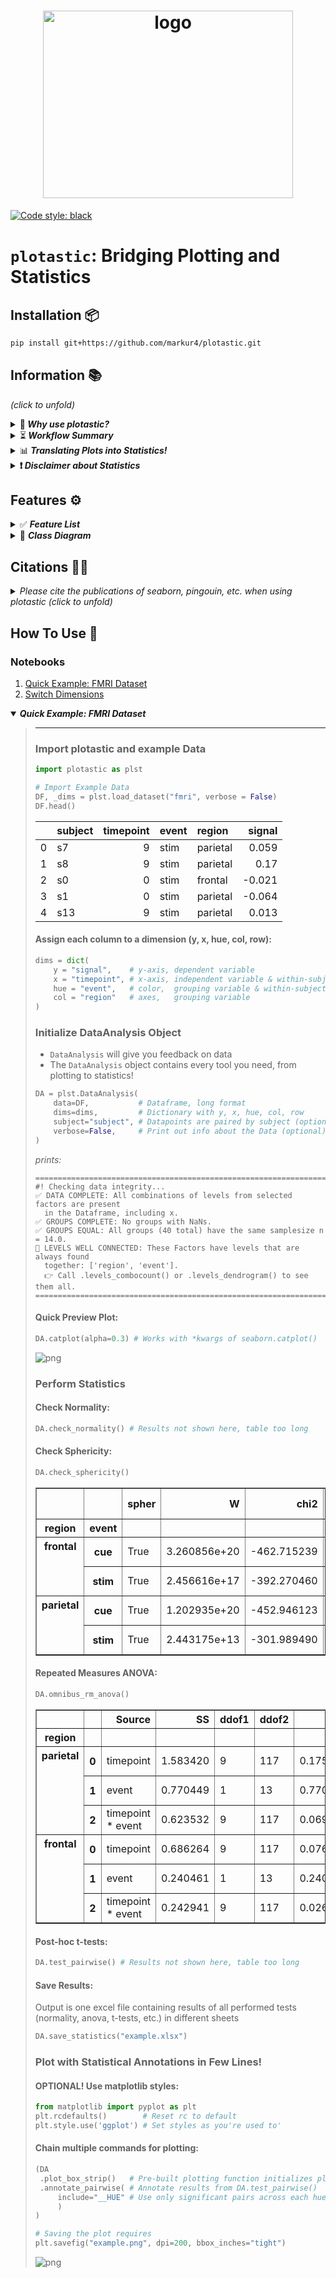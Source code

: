 <h1 align="center">
  <img src="Figures & Logos/plotastic_logo.png" width="400px" height="300px" alt="logo">
</h1>

[![Code style: black](https://img.shields.io/badge/code%20style-black-000000.svg)](https://github.com/psf/black)

# `plotastic`: Bridging Plotting and Statistics


[//]:<== Installation =================================================================>
## Installation 📦

``` bash
pip install git+https://github.com/markur4/plotastic.git
```

[//]:<== Information ==================================================================>
## Information 📚 
*(click to unfold)*

[//]:<--------------------------------------------------------------------------------->
<details><summary> 🤔<b><i> Why use plotastic?  </i></b> </summary>
<blockquote>
<hr>

#### Statistics made Posssible for EVERYONE:
- Well-known and intuitive parameters used in `seaborn` (***x***, ***y***, ***hue***, ***row***, ***col***)
   are 'translated' into terms used for inferential statistics (*between*, *within*,
  *dv*, etc.) 
  - **-> *If you know how to plot with seaborn, you can apply basic statistical
    analyses!***
- No need need to retype the same arguments of column names into all different tests!

#### Optimized Plotting with `matplotlib`:
- Make multi-layered pre-configured plots in just one line!
- Don't google/remember code, print out pre-built snippets of complex multi-layered
  plots and modify them!

#### Sturdy:
- plotastic doesn't re-invent the wheel: It's focused on using well established classes,
  functions and libraries (`pd.DataFrame`, `plt.subplots`, `sns.catplot`, pingouin,
  statannotations, etc). It's just a wrapper that makes it easier to use them together!
- plotastic provides feedback on how each step of data import, transformation, formatting or
  categorization has affected your table, giving beginners the confidence of knowing
  what they're doing!
  
#### Controllable:
- plotastic outputs common matplotlib figures (`ax`, `fig`). You can modify them like
  any other!
- User keyword arguments are passed through plotastic to `seaborn` and `pingouin`, so
  you can use all their options!


#### Reviewable:
- We provide snippets that demonstrate of what just happened under the hood, so you can
  backcheck and thoroughly document your work!

[//]:<-- end of 🤔 Why use plotastic? ------------------------------------------------->
</blockquote>
</details>




[//]:<--------------------------------------------------------------------------------->
<details><summary> ⏳<b><i> Workflow Summary</b> </i>  </summary>
<blockquote>
<hr>

1. **🧮 Import & Prepare your pandas DataFrame**
   - We require a long-format pandas dataframe with categorical columns
   - If it works with seaborn, it works with plotastic!
2. **🔀 Make a DataAnalysis Object**
   - `DataAnalysis(DataFrame, dims={x, y, hue, row, col})`
   - Check for empty data groups, differing samplesizes, NaN-count, etc. automatically
3. **✅ Explore Data**
   - Check Data integrity, unequal samplesizes, empty groups, etc.
   - Quick preliminary plotting with e.g. `DataAnalysis.catplot()`
4. **🔨 Adapt Data**
   - Categorize multiple columns at once
   - Transform dependent variable
   - Each step warns you, if you introduced NaNs without knowledge!
   - etc.
5. **✨ Perform Statistical Tests** ✨
   - Check Normality, Homoscedasticity, Sphericity
   - Perform Omnibus tests (ANOVA, RMANOVA, Kruskal-Wallis, Friedman)
   - Perform PostHoc tests (Tukey, Dunn, Wilcoxon, etc.) based on `pg.pairwise_tests()`
6. **📊 Plot figure**
   - Use pre-defined and optimized multi-layered plots with one line (e.g. strip over
     box)!
   - Print ready to use matplotlib snippets (kinda like Copilot, but tested!) ...
   - Annotate statistical results (\*, \*\*, \*\*\*, etc.) with full control over which
     data to include or exclude!
7. **💿 Save all results at once!**
   - One DataAnalysis object holds: 
     - One DataFrame in `self.data`
     - One Figure in `self.fig`, `self.axes`
     - Multiple statistical results: `self.results`
   - Use `DataAnalysis.save_statistics()` to save all results to different sheets
     collected in one .xlsx filesheet per test

[//]:<-- end of ⏳ Workflow Summary --------------------------------------------------->
</blockquote>
</details>



[//]:<--------------------------------------------------------------------------------->
<details><summary> 📊<b><i> Translating Plots into Statistics!</i> </b> </summary>
<blockquote>
<hr>

### In Principle:
- Categorical data is separable into `seaborn`'s categorization parameters: ***x***,
  ***y***, ***hue***, ***row***, ***col***. We call those *"dimensions"*.
- These dimensions are assigned to statistical terms:
  - ***y*** is the ***dependent variable*** (***DV***)
  - ***x*** and ***hue*** are ***independent variables*** (***IV***) and are treated as
    ***within/between factors*** (categorical variables)
  - ***row*** and ***col*** are ***grouping variables*** (categorical variables)
  - A ***subject*** may be specified for within/paired study designs (categorical variable)
- For each level of ***row*** or ***col*** (or for each combination of ***row***- and ***col*** levels),
  statistical tests will be performed with regards to the two-factors ***x*** and ***hue***

### Example with ANOVA:
- Imagine this example data: 
  - Each day you measure the tip of a group of people. 
  - For each tip, you note down the ***day***, ***gender***, ***age-group*** and whether they ***smoke*** or
    not. 
  - Hence, this data has 4 categorical dimensions, each with 2 or more *levels*:
    - ***day***: 4 levels (*monday*, *tuesday*, *wednesday*, *Thursday*)
    - ***gender***: 2 levels (*male*, *female*)
    - ***age-group***: 2 levels (*young*, *old*)
    - ***smoker***: 2 levels (*yes*, *no*)
- Each category is assigned to a place of a plot, and when calling statistical tests, we
  assign them to statistical terms (in comments):
  - ```python
      # dims is short for dimensions
      dims = dict(         # STATISTICAL TERM:
         y = "tip",        # -> dependent variable
         x = "day",        # -> independent variable (within/between factor)
         hue = "gender",   # -> independent variable (within/between factor)
         row = "smoker",   # -> grouping variable
         col = "age-group" # -> grouping variable
      )
      ```
- We perform statistical testing groupwise:
  - For each level-combinations of ***smoker*** and ***age-group***, a two-way ANOVA
    will be performed (with ***day*** and ***gender*** as ***between*** factors for each
    datagroup):
    - 1st ANOVA includes datapoints where ***smoker**=yes* AND ***age-group**=young*
    - 2nd ANOVA includes datapoints where ***smoker**=yes* AND ***age-group**=old*
    - 3rd ANOVA includes datapoints where ***smoker**=no* AND ***age-group**=young*
    - 4th ANOVA includes datapoints where ***smoker**=no* AND ***age-group**=old*
  - Three-way ANOVAs are not possible (yet), since that would require setting e.g. ***col***
  as the third factor, or implementing another dimension (e.g. ***hue2***).

[//]:<end of 📊 Translating Plots into Statistics! ------------------------------------>
</blockquote>
</details>



[//]:<--------------------------------------------------------------------------------->
<details><summary> <b>❗️<i> Disclaimer about Statistics </i></b> </summary>
<blockquote>
<hr>

### This software was inspired by ...

- ... ***Intuitive Biostatistics*** - Fourth Edition (2017); Harvey Motulsky
- ... ***Introduction to Statistical Learning with applications in Python*** - First
  Edition (2023); Gareth James, Daniela Witten, Trevor Hastie, Robert Tibshirani,
  Jonathan Taylor
- ... talking to other scientists struggling with statistics

#### ✅ `plotastic` can help you with...

- ... gaining some practical experience when learning statistics
- ... quickly gain statistical implications about your data without switching to another
  software
- ... making first steps towards a full statistical analysis
- ... plotting publication grade figures (check statistics results with other software)
- ... publication grade statistical analysis **IF** you really know what you're doing OR
  you have back-checked your results by a professional statistician
- ... quickly test data transformations (log)

#### 🚫 `plotastic` can NOT ...

- ... replace a professional statistician
- ... teach you statistics, you need some basic knowledge (but is awesome for
  practicing!)
- ... test for multicolinearity (Absence of multicolinearity is required by ANOVA!)
- ... perform stringent correction for multiple testing (e.g. bonferoni), as statistical
  tests are applied to sub-facets of the whole dataframe for each axes, which depends on
  the definition of x, hue, col, etc. Hence, corrected p-values might over-estimate the
  significance of your results.

#### 🟡 Be **critical** and **responsible** with your statistical analysis!

- **Expect Errors:** Don't trust automated systems like this one!
- **Document your work in *ridiculous detail***:
  - Include the applied tests, the number of technical replicates and the number of
    biological/independent in each figure legend
  - State explicitly what each datapoint represents:
    - 1 datapoint = 1 Technical replicate?  
    - 1 datapoint = The mean of all technical replicate per independent
      replicate/subject?
  - State explicitly what the error-bars mean: Standard deviation? Confidence interval?
  - (Don't mix technical with biological/independent variance)
  - Report if/how you removed outliers
  - Report if you did or did not apply correction methods (multiple comparisons,
    Greenhouse Geyser, etc.) and what your rationale is (exploratory vs. confirmatory
    study? Validation through other methods to reduce Type I error?)
- **Check results with professionnals:**
  - *"Here is my data, here is my question, here is my analysis, here is my
    interpretation. What do you think?"*

[//]:<end of ❗️ Disclaimer about Statistics-------------------------------------------->
</blockquote>
</details>



[//]:<== Features =====================================================================>
## Features ⚙️


<details><summary>  ✅ <b><i> Feature List </i></b> </summary>
<blockquote>
<hr>

- **✅: Complete and tested**
- **👍: Complete**
- **📆: Planned or unfinished (no date)**
- **🤷: Maybe..? (Rather not...)**
- **🚫: Not planned, don't want**
- **😣: Help Please..?**


[//]:<--------------------------------------------------------------------------------->
<details open><summary>  <b><i>  Plotting   </i></b> </summary>
<blockquote>

- 👍 Make and Edit Plots: *Implemented ✅*
  - *All (non-facetgrid) seaborn plots should work, not tested*
- 👍 Printable Code Snippets: *Implemented ✅*
- 📆 QQ-Plot
- 📆 Kaplan-Meyer-Plot
- 🤷 Interactive Plots (where you click stuff and adjust scale etc.)
  - *That's gonna be alot of work!*
- 🚫 Support for `seaborn.FacetGrid`
  - *Why not? - `plotastic` uses matplotlib figures and fills its axes with seaborn plot
    functions. In my opinion, that's the best solution that offers the best adaptibility
    of every plot detail while bieng easy to maintain*
- 🚫 Support for `seaborn.objects` (same as Facetgrid)
  - *Why not? - I don't see the need to refactor the code*
- 😣 **NEED HELP WITH:** The hidden state of `matplotlib` figures/plots/stuff that gets drawn:
  - *I want to save the figure in `DataAnalysis.fig` attribute. As simple as that sounds,
    matplotlib does weird stuff, not applying changes after editing the plot.* 
  - *It'd be cool if I could control the changes to a DataAnalysis object better (e.g.
    using `inplace=True` like with `pd.DataFrames`). But I never figured out how to
    control matplotlib figure generation, even with re-drawing the figure with canvas.
    It's a mess and I wasted so much time already.*

[//]:<end of Plotting ----------------------------------------------------------------->
</blockquote>
</details>



[//]:<--------------------------------------------------------------------------------->
<details open><summary>  <b><i>  Multi-Layered Plotting   </i></b> </summary>
<blockquote>

- ✅ Box-plot + swarm
- 👍 Box-plot + strip
- 📆 Violin + swarm/strip

[//]:<end of Multi-Layered Plotting --------------------------------------------------->
</blockquote>
</details>


[//]:<--------------------------------------------------------------------------------->
<details open><summary>  <b><i>  Statistics   </i></b> </summary>
<blockquote>

- Assumption testing
  - ✅ Normality (e.g. Shapiro-Wilk)
  - ✅ Homoscedasticity (e.g. Levene)
  - ✅ Sphericity (e.g. Mauchly)
- Omnibus tests
  - ✅ ANOVA, RMANOVA, Kruskal-Wallis, Friedman
  - 📆 Mixed ANOVA
  - 📆 Annotate Results into Plot
- PostHoc
  - ✅ `pg.pairwise_tests()`
    - *Works with all primary options. That includes all parametric,
    non-parametric, paired, unpaired, etc. tests (t-test, paired t-test, MWU, Wilcoxon,
    etc.)*
  - ✅ Annotate Stars into plots (\*, \*\*, etc.)
    - *Specific pairs can be included/excluded from annotation*
  - 📆 Make correction for multiple testing go over complete DataFrame and not Facet-wise: 
- Bivariate
  - 📆 Find and Implement system to switch between numerical and categorical x-axis
    - *Function to convert numerical data into categorical data by binning?*
  - 📆 Pearson, Spearman, Kendall
- Printable Snippets
  - 📆 Snippets for all implemented tests

[//]:<end of Statistics --------------------------------------------------------------->
</blockquote>
</details>


[//]:<--------------------------------------------------------------------------------->
<details open><summary>  <b><i>   Analysis Pipelines   </i></b> </summary>
<blockquote>

*Idea: Put all those statistical tests into one line. I might work on this only after
everything's implemented and working confidently and well!*
- 🤷 `between_samples(parametric=True)`:    ANOVA + Tukey (if Normality &
  Homoscedasticity are given)
- 🤷 `between_samples(parametric=False)`:  Kruskal-Wallis + Dunn
- 🤷 `within_samples(parametric=True)`:      RM-ANOVA + multiple paired t-tests (if
  Normality & Sphericity are given)
- 🤷 `within_samples(parametric=False)`:    Friedman + multiple Wilcoxon

[//]:<end of Analysis Pipelines ------------------------------------------------------->
</blockquote>
</details>


[//]:<end of ✅ Feature List ==========================================================>
</blockquote> 
</details>




[//]:<=================================================================================>
<details><summary>🌳 <b><i>Class Diagram </b></i> </summary>
<blockquote>
<hr>


- 🛑 Not everything shown here is implemented and not everything that's implemented is shown here!
- 🖱️ **Click** on a class to see its source code!


```mermaid
classDiagram
   



   %% == ANALYSIS ======================================================================
   
   class pd_DataFrame{
      ...
      ....()
   }
   class Dims {
      x: str 
      y: str
      hue: str =None
      row: str =None
      col: str =None
      set(**kwargs, inplace: bool =False)
      switch(*keys, **kwargs inplace: bool =False)
   }
   class DimsAndLevels {

      data: pd.DataFrame
      dims: Dims

      title.setter()
      %%_empty_groups(property)
      factors_all(property) [x,y,hue,row,col]
      factors_xhue(property) [x,hue]
      factors_rowcol(property) [row,col]
      levels_dict_factor(property) = dict(f1:[l1, l2, ...], f2:[...], ...)
      levelkeys(property) = [(f1_l1, f2_l1), (f1_l1, f2_l2), ...]
      ....()
   }
   class DataFrameTool{
      levels: list[tuple[str]] =None
      subject: str =None
      verbose: bool =False
      catplot(kind="strip") -> sns.FacetGrid
      transform_y() -> self
      data_describe() -> pd.DataFrame
      data_categorize() -> self
      data_iter__key_facet(property) -> Generator
      ....()
   }

   pd_DataFrame *-- DimsAndLevels
   Dims *-- DimsAndLevels
   DimsAndLevels <|-- DataFrameTool
   DataFrameTool <|-- PlotTool
   DataFrameTool <|-- StatTest


   %% == STATISTICS ====================================================================

   class pingouin{
      <<Statistics Library>>
      anova()
      rm_anova()
      pairwise_tests()
      ....()
   }
   class StatResults{
      <<Storage>>
      DF_normality: pd.DataFrame = "not tested"
      DF_homoscedasticity: pd.DataFrame = "not tested"
      DF_sphericity: pd.DataFrame = "not tested"
      DF_posthoc: pd.DataFrame = "not tested"
      DF_omnibus: pd.DataFrame = "not tested"
      DF_bivariate: pd.DataFrame = "not tested"
      ...
      normal(property):bool ="not assessed"
      homoscedastic(property):bool ="unknown"
      spherical(property):bool ="unknown"
      parametric(property):bool =None
      assess_normality()
      save()
      ....()
   }
   class StatTest{
      <<BaseObject>>
      ALPHA: float = 0.05
      ALPHA_TOLERANCE: float = 0.075
      results: StatResults 
      ...
      set_alpha()
      set_alpha_tolerance()
      _p_to_stars(p: float) -> str
      _effectsize_to_words(effectsize: float) -> str
      ....()
   }
   class Assumptions{
      ...
      check_normality()
      check_normality_SNIP()
      check_sphericity()
      check_homoscedasticity()
      ....()
   }
   class Omnibus{
      ...
      omnibus_anova()
      omnibus_anova_SNIP()
      omnibus_rmanova()
      omnibus_kruskal()
      ....()
   }
   class PostHoc{
      ...
      test_pairwise(paired, parametric)
      ....()
   }
   class Bivariate{
      ...
      test_pearson()
      test_pearson_SNIP()
      test_spearman()
      test_kendall()
      ....()
   }

   StatResults *-- StatTest
   StatTest <|-- Assumptions

   Assumptions  <|-- PostHoc
   Assumptions  <|-- Omnibus
   Assumptions  <|-- Bivariate
   pingouin .. Assumptions: Uses


   %% == PLOTTING ======================================================================

   class rc{
      <<Runtime Config>>
      FONTSIZE
      STYLE_PAPER
      STYLE_PRESENTATION
      set_style()
      set_palette()
   }
   class matplotlib{
      <<Plotting Objects>>
      ...
      Axes
      Figure
      fig.legend()
      ....()
   }
   class PlotTool{
      fig: mpl.figure.Figure
      axes: mpl.axes.Axes
      ...
      subplots() -> (fig, axes)
      fillaxes(kind="strip") -> (fig, axes)

      axes_nested(property) -> np.ndarray(axes).shape(1,1)
      axes_iter__key_ax(property) -> ax
      
   }
   class PlotEdits{
      edit_titles(titles:dict) -> None
      edit_titles_SNIP()
      edit_xy_axis_labels(labels:dict) -> None
      edit_yticklabels_log_minor(ticks:dict) -> None
      ....()
   }
   class MultiPlot{
      <<Library of pre-built Plots>>

      plot_box_strip()
      plot_box_strip_SNIP()
      plot_bar_swarm()
      plot_qqplot()
      ....()
   }

   matplotlib *-- PlotTool
   matplotlib <.. rc: Configures
   PlotTool <|-- PlotEdits
   PlotEdits <|-- MultiPlot


   %% == DATAANALYSIS ==================================================================

   class Annotator{
      _annotated: bool =False
      ...
      _check_include_exclude()
      iter__key_df_ax(PH:pd.DataFrame) -> Generator
      annotate_pairwise()
      ....()
   }
   class Filer{
      <<service>>
      title: str ="untitled"
      prevent_overwrite()
   }
   class DataAnalysis{
      <<Interface>>
      %% FIGURES DON'T NEED TITLES, WE EDIT THEM AFTERWARDS
      title = "untitled" 
      filer: Filer 
      ...
      title_add()
      save_statistics()
      ....()
   }

   MultiPlot <|-- Annotator
   Omnibus <|-- Annotator
   PostHoc <|-- Annotator
   Bivariate <|-- Annotator

   Filer *-- DataAnalysis

   Annotator --|> DataAnalysis


   %% == Links =========================================================================

   %% dimensions 
   click Dims href "https://github.com/markur4/plotastic/blob/main/src/plotastic/dimensions/dims.py" 
   click DimsAndLevels href "https://github.com/markur4/plotastic/blob/main/src/plotastic/dimensions/dimsandlevels.py" 
   click DataFrameTool href "https://github.com/markur4/plotastic/blob/main/src/plotastic/dimensions/dataframetool.py" 

   %% stat
   click StatResults href "https://github.com/markur4/plotastic/blob/main/src/plotastic/stat/statresults.py"
   click StatTest href "https://github.com/markur4/plotastic/blob/main/src/plotastic/stat/stattest.py" 
   click Assumptions href "https://github.com/markur4/plotastic/blob/main/src/plotastic/stat/assumptions.py" 
   click Omnibus href "https://github.com/markur4/plotastic/blob/main/src/plotastic/stat/omnibus.py"
   click PostHoc href "https://github.com/markur4/plotastic/blob/main/src/plotastic/stat/posthoc.py"

   %% plotting
   click rc href "https://github.com/markur4/plotastic/blob/main/src/plotastic/plotting/rc.py"
   click PlotTool href "https://github.com/markur4/plotastic/blob/main/src/plotastic/plotting/plottool.py"
   click PlotEdits href "https://github.com/markur4/plotastic/blob/main/src/plotastic/plotting/plotedits.py"
   click MultiPlot href "https://github.com/markur4/plotastic/blob/main/src/plotastic/plotting/multiplot.py"

   %% dataanalysis
   click Annotator href "https://github.com/markur4/plotastic/blob/main/src/plotastic/dataanalysis/annotator.py"
   click Filer href "https://github.com/markur4/plotastic/blob/main/src/plotastic/dataanalysis/filer.py"
   click DataAnalysis href "https://github.com/markur4/plotastic/blob/main/src/plotastic/dataanalysis/dataanalysis.py"



```

[//]:<end of 🌳 Class Diagram =========================================================>
</blockquote>
</details>





[//]:<=================================================================================>
## Citations ✍🏻
<details><summary> <i> Please cite the publications of seaborn, pingouin, etc. when using plotastic (click to unfold) </i> </summary>
<blockquote>
<hr>

- *Vallat, R. (2018). Pingouin: statistics in Python. Journal of Open Source Software,
  3(31), 1026. <https://doi.org/10.21105/joss.01026>*
- *Waskom, M. et al. (2021). mwaskom/seaborn: v0.11.1 (January 2021). Zenodo.
  <http://doi.org/10.5281/zenodo.4547176>*

[//]:<end of Citations ================================================================>
</blockquote>
</details>




## How To Use 📖

[//]:<=================================================================================>

### Notebooks
1. [Quick Example: FMRI Dataset](How_To_Use/quick_example_fmri.ipynb)
2. [Switch Dimensions](How_To_Use/dimensions.ipynb)
   

[//]:<=================================================================================>
[//]:<.ipynb Notebooks taken from How_To_Use.ipynb>
[//]:<Converted using:>
[//]:<jupyter nbconvert --to markdown your_notebook.ipynb>
<details open><summary> <i><b> Quick Example: FMRI Dataset </b></i> </summary>
<blockquote>

<hr>


### Import plotastic and example Data


```python
import plotastic as plst

# Import Example Data
DF, _dims = plst.load_dataset("fmri", verbose = False)
DF.head()
```

|    | subject   |   timepoint | event   | region   |   signal |
|---:|:----------|------------:|:--------|:---------|---------:|
|  0 |  s7       |           9 | stim    | parietal |    0.059 |
|  1 |  s8       |           9 | stim    | parietal |    0.17  |
|  2 |  s0       |           0 | stim    | frontal  |   -0.021 |
|  3 |  s1       |           0 | stim    | parietal |   -0.064 |
|  4 |  s13      |           9 | stim    | parietal |    0.013 |

#### Assign each column to a dimension (y, x, hue, col, row):


```python
dims = dict(
    y = "signal",    # y-axis, dependent variable
    x = "timepoint", # x-axis, independent variable & within-subject factor
    hue = "event",   # color,  grouping variable & within-subject factor
    col = "region"   # axes,   grouping variable
)
```

### Initialize DataAnalysis Object
- `DataAnalysis` will give you feedback on data
- The `DataAnalysis` object contains every tool you need, from plotting to statistics!


```python
DA = plst.DataAnalysis(
    data=DF,           # Dataframe, long format
    dims=dims,         # Dictionary with y, x, hue, col, row 
    subject="subject", # Datapoints are paired by subject (optional)
    verbose=False,     # Print out info about the Data (optional)
)
```
*prints:*

    ===============================================================================
    #! Checking data integrity...
    ✅ DATA COMPLETE: All combinations of levels from selected factors are present
      in the Dataframe, including x.
    ✅ GROUPS COMPLETE: No groups with NaNs.
    ✅ GROUPS EQUAL: All groups (40 total) have the same samplesize n = 14.0.
    🌳 LEVELS WELL CONNECTED: These Factors have levels that are always found
      together: ['region', 'event'].
      👉 Call .levels_combocount() or .levels_dendrogram() to see them all.
    ===============================================================================


#### Quick Preview Plot:


```python
DA.catplot(alpha=0.3) # Works with *kwargs of seaborn.catplot()
```


    
![png](How_To_Use/quick_example_fmri_files/quick_example_fmri_7_0.png)
    





### Perform Statistics

#### Check Normality:


```python
DA.check_normality() # Results not shown here, table too long
```


#### Check Sphericity:


```python
DA.check_sphericity()
```




<div>
<table border="1" class="dataframe">
  <thead>
    <tr style="text-align: right;">
      <th></th>
      <th></th>
      <th>spher</th>
      <th>W</th>
      <th>chi2</th>
      <th>dof</th>
      <th>pval</th>
      <th>group count</th>
      <th>n per group</th>
    </tr>
    <tr>
      <th>region</th>
      <th>event</th>
      <th></th>
      <th></th>
      <th></th>
      <th></th>
      <th></th>
      <th></th>
      <th></th>
    </tr>
  </thead>
  <tbody>
    <tr>
      <th rowspan="2" valign="top">frontal</th>
      <th>cue</th>
      <td>True</td>
      <td>3.260856e+20</td>
      <td>-462.715239</td>
      <td>44</td>
      <td>1.0</td>
      <td>10</td>
      <td>[14, ...]</td>
    </tr>
    <tr>
      <th>stim</th>
      <td>True</td>
      <td>2.456616e+17</td>
      <td>-392.270460</td>
      <td>44</td>
      <td>1.0</td>
      <td>10</td>
      <td>[14, ...]</td>
    </tr>
    <tr>
      <th rowspan="2" valign="top">parietal</th>
      <th>cue</th>
      <td>True</td>
      <td>1.202935e+20</td>
      <td>-452.946123</td>
      <td>44</td>
      <td>1.0</td>
      <td>10</td>
      <td>[14, ...]</td>
    </tr>
    <tr>
      <th>stim</th>
      <td>True</td>
      <td>2.443175e+13</td>
      <td>-301.989490</td>
      <td>44</td>
      <td>1.0</td>
      <td>10</td>
      <td>[14, ...]</td>
    </tr>
  </tbody>
</table>
</div>



#### Repeated Measures ANOVA:


```python
DA.omnibus_rm_anova()
```


<div>
<table border="1" class="dataframe">
  <thead>
    <tr style="text-align: right;">
      <th></th>
      <th></th>
      <th>Source</th>
      <th>SS</th>
      <th>ddof1</th>
      <th>ddof2</th>
      <th>MS</th>
      <th>F</th>
      <th>p-unc</th>
      <th>stars</th>
      <th>p-GG-corr</th>
      <th>ng2</th>
      <th>eps</th>
    </tr>
    <tr>
      <th>region</th>
      <th></th>
      <th></th>
      <th></th>
      <th></th>
      <th></th>
      <th></th>
      <th></th>
      <th></th>
      <th></th>
      <th></th>
      <th></th>
      <th></th>
    </tr>
  </thead>
  <tbody>
    <tr>
      <th rowspan="3" valign="top">parietal</th>
      <th>0</th>
      <td>timepoint</td>
      <td>1.583420</td>
      <td>9</td>
      <td>117</td>
      <td>0.175936</td>
      <td>26.205536</td>
      <td>3.402866e-24</td>
      <td>****</td>
      <td>5.834631e-07</td>
      <td>0.542320</td>
      <td>0.222299</td>
    </tr>
    <tr>
      <th>1</th>
      <td>event</td>
      <td>0.770449</td>
      <td>1</td>
      <td>13</td>
      <td>0.770449</td>
      <td>85.316794</td>
      <td>4.483881e-07</td>
      <td>****</td>
      <td>4.483881e-07</td>
      <td>0.365706</td>
      <td>1.000000</td>
    </tr>
    <tr>
      <th>2</th>
      <td>timepoint * event</td>
      <td>0.623532</td>
      <td>9</td>
      <td>117</td>
      <td>0.069281</td>
      <td>29.541730</td>
      <td>3.262477e-26</td>
      <td>****</td>
      <td>3.521208e-06</td>
      <td>0.318157</td>
      <td>0.171882</td>
    </tr>
    <tr>
      <th rowspan="3" valign="top">frontal</th>
      <th>0</th>
      <td>timepoint</td>
      <td>0.686264</td>
      <td>9</td>
      <td>117</td>
      <td>0.076252</td>
      <td>15.988779</td>
      <td>8.285677e-17</td>
      <td>****</td>
      <td>8.940660e-05</td>
      <td>0.394411</td>
      <td>0.190812</td>
    </tr>
    <tr>
      <th>1</th>
      <td>event</td>
      <td>0.240461</td>
      <td>1</td>
      <td>13</td>
      <td>0.240461</td>
      <td>23.441963</td>
      <td>3.218963e-04</td>
      <td>***</td>
      <td>3.218963e-04</td>
      <td>0.185803</td>
      <td>1.000000</td>
    </tr>
    <tr>
      <th>2</th>
      <td>timepoint * event</td>
      <td>0.242941</td>
      <td>9</td>
      <td>117</td>
      <td>0.026993</td>
      <td>13.031063</td>
      <td>3.235739e-14</td>
      <td>****</td>
      <td>1.566020e-04</td>
      <td>0.187360</td>
      <td>0.213142</td>
    </tr>
  </tbody>
</table>
</div>



#### Post-hoc t-tests:


```python
DA.test_pairwise() # Results not shown here, table too long
```



#### Save Results:
Output is one excel file containing results of all performed tests (normality, anova,
t-tests, etc.) in different sheets


```python
DA.save_statistics("example.xlsx")
```

### Plot with Statistical Annotations in Few Lines!


#### OPTIONAL! Use matplotlib styles:


```python
from matplotlib import pyplot as plt
plt.rcdefaults()        # Reset rc to default
plt.style.use('ggplot') # Set styles as you're used to'
```

#### Chain multiple commands for plotting:


```python
(DA
 .plot_box_strip()   # Pre-built plotting function initializes plot
 .annotate_pairwise( # Annotate results from DA.test_pairwise()
     include="__HUE" # Use only significant pairs across each hue
     ) 
)

# Saving the plot requires 
plt.savefig("example.png", dpi=200, bbox_inches="tight")
```


    
![png](How_To_Use/quick_example_fmri_files/example.png)
    


[//]:<end of Citations ================================================================>
</blockquote>
</details>

